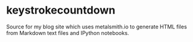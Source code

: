 # keystrokecountdown
Source for my blog site which uses metalsmith.io to generate HTML files from Markdown text files and IPython notebooks.
